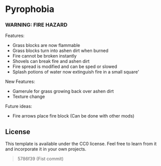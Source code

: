 # Pyrophobia
### WARNING: FIRE HAZARD

Features:
- Grass blocks are now flammable
- Grass blocks turn into ashen dirt when burned
- Fire cannot be broken instantly
- Shovels can break fire and ashen dirt
- Fire spread is modified and can be sped or slowed
- Splash potions of water now extinguish fire in a small square'

New Features:
- Gamerule for grass growing back over ashen dirt
- Texture change

Future ideas:
- Fire arrows place fire block (Can be done with other mods)


## License

This template is available under the CC0 license. Feel free to learn from it and incorporate it in your own projects.
> 5786f39 (Fist commit)
